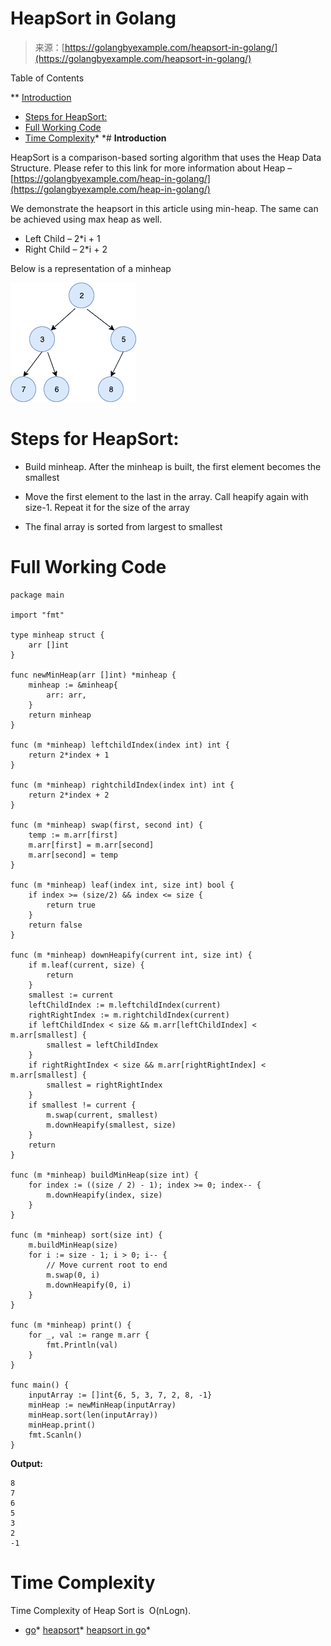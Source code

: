 <!--yml
category: 未分类
date: 2024-10-13 06:06:01
-->

# HeapSort in Golang

> 来源：[https://golangbyexample.com/heapsort-in-golang/](https://golangbyexample.com/heapsort-in-golang/)

Table of Contents

 **   [Introduction](#Introduction "Introduction")
*   [Steps for HeapSort:](#Steps_for_HeapSort "Steps for HeapSort:")
*   [Full Working Code](#Full_Working_Code "Full Working Code")
*   [Time Complexity](#Time_Complexity "Time Complexity")*  *# **Introduction**

HeapSort is a comparison-based sorting algorithm that uses the Heap Data Structure. Please refer to this link for more information about Heap –[https://golangbyexample.com/heap-in-golang/](https://golangbyexample.com/heap-in-golang/)

We demonstrate the heapsort in this article using min-heap. The same can be achieved using max heap as well.

*   Left Child – 2*i + 1
*   Right Child – 2*i + 2

Below is a representation of a minheap

![](img/693dba4ca31661ce2f15e7001b645441.png)

# **Steps for HeapSort:**

*   Build minheap. After the minheap is built, the first element becomes the smallest

*   Move the first element to the last in the array. Call heapify again with size-1\. Repeat it for the size of the array

*   The final array is sorted from largest to smallest

# **Full Working Code**

```
package main

import "fmt"

type minheap struct {
    arr []int
}

func newMinHeap(arr []int) *minheap {
    minheap := &minheap{
        arr: arr,
    }
    return minheap
}

func (m *minheap) leftchildIndex(index int) int {
    return 2*index + 1
}

func (m *minheap) rightchildIndex(index int) int {
    return 2*index + 2
}

func (m *minheap) swap(first, second int) {
    temp := m.arr[first]
    m.arr[first] = m.arr[second]
    m.arr[second] = temp
}

func (m *minheap) leaf(index int, size int) bool {
    if index >= (size/2) && index <= size {
        return true
    }
    return false
}

func (m *minheap) downHeapify(current int, size int) {
    if m.leaf(current, size) {
        return
    }
    smallest := current
    leftChildIndex := m.leftchildIndex(current)
    rightRightIndex := m.rightchildIndex(current)
    if leftChildIndex < size && m.arr[leftChildIndex] < m.arr[smallest] {
        smallest = leftChildIndex
    }
    if rightRightIndex < size && m.arr[rightRightIndex] < m.arr[smallest] {
        smallest = rightRightIndex
    }
    if smallest != current {
        m.swap(current, smallest)
        m.downHeapify(smallest, size)
    }
    return
}

func (m *minheap) buildMinHeap(size int) {
    for index := ((size / 2) - 1); index >= 0; index-- {
        m.downHeapify(index, size)
    }
}

func (m *minheap) sort(size int) {
    m.buildMinHeap(size)
    for i := size - 1; i > 0; i-- {
        // Move current root to end
        m.swap(0, i)
        m.downHeapify(0, i)
    }
}

func (m *minheap) print() {
    for _, val := range m.arr {
        fmt.Println(val)
    }
}

func main() {
    inputArray := []int{6, 5, 3, 7, 2, 8, -1}
    minHeap := newMinHeap(inputArray)
    minHeap.sort(len(inputArray))
    minHeap.print()
    fmt.Scanln()
}
```

**Output:**

```
8
7
6
5
3
2
-1
```

# **Time Complexity**

Time Complexity of Heap Sort is  O(nLogn).

*   [go](https://golangbyexample.com/tag/go/)*   [heapsort](https://golangbyexample.com/tag/heapsort/)*   [heapsort in go](https://golangbyexample.com/tag/heapsort-in-go/)*
